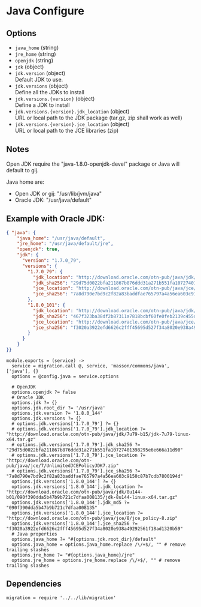 
# Java Configure

## Options

* `java_home` (string)   
* `jre_home` (string)   
* `openjdk` (string)   
* `jdk` (object)   
* `jdk.version` (object)   
   Default JDK to use.
* `jdk.versions` (object)   
   Define all the JDKs to install
* `jdk.versions.{version}` (object)   
   Define a JDK to install
* `jdk.versions.{version}.jdk_location` (object)   
   URL or local path to the JDK package (tar.gz, zip shall work as well)
* `jdk.versions.{version}.jce_location` (object)   
   URL or local path to the JCE libraries (zip)

## Notes

Open JDK require the "java-1.8.0-openjdk-devel" package or Java will default
to gij.

Java home are:

*  Open JDK or gij: "/usr/lib/jvm/java"
*  Oracle JDK: "/usr/java/default"

## Example with Oracle JDK:

```json
{ "java": {
    "java_home": "/usr/java/default",
    "jre_home": "/usr/java/default/jre",
    "openjdk": true,
    "jdk": {
      "version": "1.7.0_79",
      "versions": {
        "1.7.0_79": {
          "jdk_location": "http://download.oracle.com/otn-pub/java/jdk/7u79-b15/jdk-7u79-linux-x64.tar.gz",
          "jdk_sha256": "29d75d0022bfa211867b876ddd31a271b551fa10727401398295e6e666a11d90",
          "jce_location": "http://download.oracle.com/otn-pub/java/jce/7/UnlimitedJCEPolicyJDK7.zip",
          "jce_sha256": "7a8d790e7bd9c2f82a83baddfae765797a4a56ea603c9150c87b7cdb7800194d"
        },
        "1.8.0_101": {
          "jdk_location": "http://download.oracle.com/otn-pub/java/jdk/8u121-b14/jdk-8u121-linux-x64.tar.gz",
          "jdk_sha256": "467f323ba38df2b87311a7818bcbf60fe0feb2139c455dfa0e08ba7ed8581328",
          "jce_location": "http://download.oracle.com/otn-pub/java/jce/8/jce_policy-8.zip",
          "jce_sha256": "f3020a3922efd6626c2fff45695d527f34a8020e938a49292561f18ad1320b59"
        }
      }
    }
}}
```

    module.exports = (service) ->
      service = migration.call @, service, 'masson/commons/java', ['java'], {}
      options = @config.java = service.options

      # OpenJDK
      options.openjdk ?= false
      # Oracle JDK
      options.jdk ?= {}
      options.jdk.root_dir ?= '/usr/java'
      options.jdk.version ?= '1.8.0_144'
      options.jdk.versions ?= {}
      # options.jdk.versions['1.7.0_79'] ?= {}
      # options.jdk.versions['1.7.0_79'].jdk_location ?= "http://download.oracle.com/otn-pub/java/jdk/7u79-b15/jdk-7u79-linux-x64.tar.gz"
      # options.jdk.versions['1.7.0_79'].jdk_sha256 ?= "29d75d0022bfa211867b876ddd31a271b551fa10727401398295e6e666a11d90"
      # options.jdk.versions['1.7.0_79'].jce_location ?= "http://download.oracle.com/otn-pub/java/jce/7/UnlimitedJCEPolicyJDK7.zip"
      # options.jdk.versions['1.7.0_79'].jce_sha256 ?= "7a8d790e7bd9c2f82a83baddfae765797a4a56ea603c9150c87b7cdb7800194d"
      options.jdk.versions['1.8.0_144'] ?= {}
      options.jdk.versions['1.8.0_144'].jdk_location ?= "http://download.oracle.com/otn-pub/java/jdk/8u144-b01/090f390dda5b47b9b721c7dfaa008135/jdk-8u144-linux-x64.tar.gz"
      options.jdk.versions['1.8.0_144'].jdk_md5 ?= "090f390dda5b47b9b721c7dfaa008135"
      options.jdk.versions['1.8.0_144'].jce_location ?= "http://download.oracle.com/otn-pub/java/jce/8/jce_policy-8.zip"
      options.jdk.versions['1.8.0_144'].jce_sha256 ?= "f3020a3922efd6626c2fff45695d527f34a8020e938a49292561f18ad1320b59"
      # Java properties
      options.java_home ?= "#{options.jdk.root_dir}/default"
      options.java_home = options.java_home.replace /\/+$/, "" # remove trailing slashes
      options.jre_home ?= "#{options.java_home}/jre"
      options.jre_home = options.jre_home.replace /\/+$/, "" # remove trailing slashes

## Dependencies

    migration = require '../../lib/migration'
